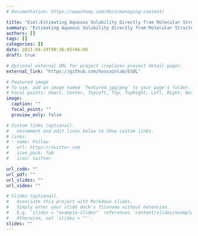 ```yaml
---
# Documentation: https://wowchemy.com/docs/managing-content/

title: "Esol:Estimating Aqueous Solubility Directly from Molecular Structure"
summary: "Estimating Aqueous Solubility Directly from Molecular Structure"
authors: []
tags: []
categories: []
date: 2021-04-24T00:36:02+06:00
draft: true 

# Optional external URL for project (replaces project detail page).
external_link: "https://github.com/hossainlab/ESOL"

# Featured image
# To use, add an image named `featured.jpg/png` to your page's folder.
# Focal points: Smart, Center, TopLeft, Top, TopRight, Left, Right, BottomLeft, Bottom, BottomRight.
image:
  caption: ""
  focal_point: ""
  preview_only: false

# Custom links (optional).
#   Uncomment and edit lines below to show custom links.
# links:
# - name: Follow
#   url: https://twitter.com
#   icon_pack: fab
#   icon: twitter

url_code: ""
url_pdf: ""
url_slides: ""
url_video: ""

# Slides (optional).
#   Associate this project with Markdown slides.
#   Simply enter your slide deck's filename without extension.
#   E.g. `slides = "example-slides"` references `content/slides/example-slides.md`.
#   Otherwise, set `slides = ""`.
slides: ""
---
```

